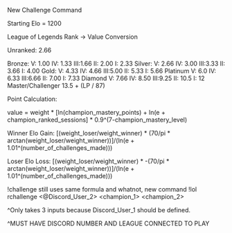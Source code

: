 New Challenge Command


Starting Elo = 1200


League of Legends Rank -> Value Conversion


Unranked: 2.66

Bronze:
	V:	1.00
	IV:	1.33
	III:1.66
	II:	2.00
	I:	2.33
Silver:
	V:	2.66
	IV:	3.00
	III:3.33
	II:	3.66
	I:	4.00
Gold:
	V:	4.33
	IV:	4.66
	III:5.00
	II:	5.33
	I:	5.66
Platinum
	V:	6.0
	IV:	6.33
	III:6.66
	II:	7.00
	I:	7.33
Diamond
	V:	7.66
	IV:	8.50
	III:9.25
	II:	10.5
	I:	12
Master/Challenger
	13.5 + (LP / 87)
	
Point Calculation:

value = weight * [ln(champion_mastery_points) + ln(e + champion_ranked_sessions] * 0.9^(7-champion_mastery_level)

Winner Elo Gain:
[(weight_loser/weight_winner) * (70/pi * arctan(weight_loser/weight_winner))]/(ln(e + 1.01^(number_of_challenges_made)))

Loser Elo Loss:
[(weight_loser/weight_winner) * -(70/pi * arctan(weight_loser/weight_winner))]/(ln(e + 1.01^(number_of_challenges_made)))



!challenge still uses same formula and whatnot,
new command !lol rchallenge <@Discord_User_2> <champion_1> <champion_2>

^Only takes 3 inputs because Discord_User_1 should be defined.

^MUST HAVE DISCORD NUMBER AND LEAGUE CONNECTED TO PLAY



	
